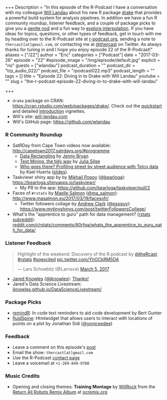 +++
Description = "In this episode of the R-Podcast I have a conversation with my colleague [Will Landau](http://will-landau.com/) about his new R package [drake](https://cran.rstudio.com/web/packages/drake/) that provides a powerful build system for analysis pipelines.  In addition we have a fun R community roundup, listener feedback, and a couple of package picks to give you a [gentle nod](https://cran.r-project.org/web/packages/remindR/vignettes/remindR_vignette.html) and a fun way to [explore interpolation](https://github.com/metrumresearchgroup/fluidSpline).  If you have ideas for topics, questions, or other types of feedback, get in touch with me by heading over to the R-Podcast site at [r-podcast.org](https://www.r-podcast.org), sending a note to `thercast[at]gmail.com`, or contacting me at [@thercast](https://twitter.com/thercast) on Twitter.  As always thanks for tuning in and I hope you enjoy episode 22 of the R-Podcast!"
aliases = ["/22"]
author = "Eric"
categories = ["Podcast"]
date = "2017-03-26"
episode = "22"
#episode_image = "/img/episode/default.jpg"
explicit = "no"
guests = ["wlandau"]
podcast_duration = ""
podcast_dir = "trp_audio_022/"
podcast_file = "rpodcast022.mp3"
podcast_length = ""
tags = []
title = "Episode 22: Diving in to Drake with Will Landau"
youtube = ""
slug = "the-r-podcast-episode-22-diving-in-to-drake-with-will-landau"

+++

* `drake` package on CRAN: <https://cran.rstudio.com/web/packages/drake/>.  Check out the [quickstart](https://cran.rstudio.com/web/packages/drake/vignettes/quickstart.html) and detailed [introduction](https://cran.rstudio.com/web/packages/drake/vignettes/drake.html) vignettes.
* Will's site: [will-landau.com](http://will-landau.com/)
* Will's GitHub page: <https://github.com/wlandau>

### R Community Roundup

* SatRDay from Cape Town videos now available: <http://capetown2017.satrdays.org/#programme>
    * [Data Rectangling](https://youtu.be/GapSskrtUzU) by  [Jenny Bryan](https://twitter.com/JennyBryan)
    * [Text Mining, the tidy way](https://youtu.be/Xoqs2lNeync) by [Julia Silge](http://juliasilge.com/)
    * [Who goes there? Profiling street by street audience with Telco data](https://youtu.be/Li1R4Z3KH5I) by Kael Huerta ([slides](http://capetown2017.satrdays.org/talks/satRday-2017-huerta.pdf)).
* Taskviewr shiny app by by [Mikhail Popov](https://www.mpopov.com/) ([@bearloga](https://twitter.com/bearloga)): <https://bearloga.shinyapps.io/taskviewr/>
    * My PR to the app: <https://github.com/bearloga/taskviewr/pull/2>
* Faces of `#rstats` by [Maelle Salmon](http://www.masalmon.eu/) ([@ma_salmon](https://twitter.com/ma_salmon)): <http://www.masalmon.eu/2017/03/19/facesofr/>
    * Twitter followers collage by [Andrew Clark](https://www.mytinyshinys.com/) ([@pssguy](https://twitter.com/pssguy)): <https://www.mytinyshinys.com/post/twitterFollowersCollage/>
* What's the "apprentice to guru" path for data management? ([rstats subreddit](https://www.reddit.com/r/rstats/)): [reddit.com/r/rstats/comments/60rfqa/whats_the_apprentice_to_guru_path_for_data/](https://www.reddit.com/r/rstats/comments/60rfqa/whats_the_apprentice_to_guru_path_for_data/)

### Listener Feedback

<blockquote class="twitter-tweet" data-cards="hidden" data-lang="en"><p lang="en" dir="ltr">Highlight of the weekend: Discovery of the R podcast by <a href="https://twitter.com/theRcast">@theRcast</a> <a href="https://twitter.com/hashtag/rstats?src=hash">#rstats</a> <a href="https://twitter.com/hashtag/soexcited?src=hash">#soexcited</a> <a href="https://t.co/YhOCkRM5DA">pic.twitter.com/YhOCkRM5DA</a></p>&mdash; Lars Schoebitz (@Larnsce) <a href="https://twitter.com/Larnsce/status/838474523037007880">March 5, 2017</a></blockquote>
<script async src="//platform.twitter.com/widgets.js" charset="utf-8"></script>

* [Jared Knowles](https://www.jaredknowles.com/) ([@jknowles](https://twitter.com/jknowles)): [Thanks!](http://pastebin.com/4gRw30C0)
* Jared's Data Science Livestream: [jknowles.github.io/DataScienceLivestream/](https://jknowles.github.io/DataScienceLivestream/)

### Package Picks

* [remindR](https://cran.r-project.org/web/packages/remindR/vignettes/remindR_vignette.html): In code text reminders to aid code development by Bert Gunter
* [fluidSpine](https://github.com/metrumresearchgroup/fluidSpline): Htmlwidget that allows users to interact with locations of points on a plot by Jonathan Sidi ([@yoniceedee](https://twitter.com/yoniceedee))

### Feedback

- Leave a comment on this episode's [post](link://slug/the-r-podcast-episode-22-diving-in-to-drake-with-will-landau)
- Email the show: `thercast[at]gmail.com`
- Use the R-Podcast [contact page](link://slug/contact)
- Leave a voicemail at `+1-269-849-9780`

### Music Credits

- Opening and closing themes: __Training Montage__ by [WillRock](http://ocremix.org/artist/5043/willrock)  from the [Return All Robots Remix Album](http://ocremix.org/events/returnallrobots/) at [ocremix.org](http://ocremix.org/)
